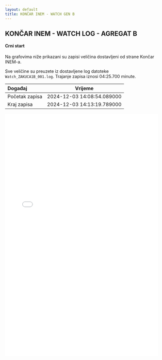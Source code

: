 ```yaml
---
layout: default
title: KONČAR INEM - WATCH GEN B
---
```


## KONČAR INEM - WATCH LOG - AGREGAT B 

#### Crni start

Na grafovima niže prikazani su zapisi veličina dostavljeni od strane Končar INEM-a. 

Sve veličine su preuzete iz dostavljene log datoteke `Watch_ZAKUCA1B_001.log`.
Trajanje zapisa iznosi 04:25.700 minute.

| Događaj        |      Vrijeme                |
| :------------  | :-------------------------: |
| Početak zapisa | 2024-12-03 14:08:54.089000  |
| Kraj zapisa    | 2024-12-03 14:13:19.789000  |
                               

<div class="wide-graph">
    <iframe src="{{ site.baseurl }}/uzbuda/WATCH/CS/watch_zakuca1b_001.html" width="100%" height="800px" frameborder="0"></iframe>
</div>
